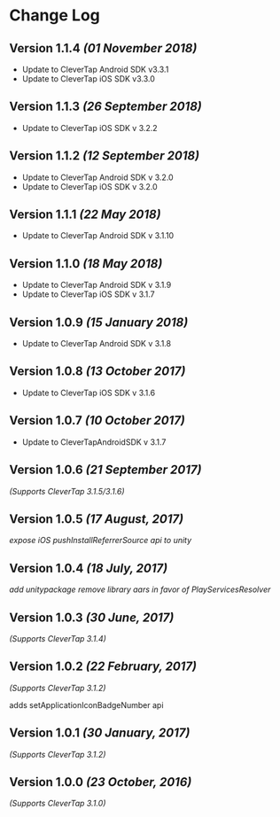 Change Log
==========

Version 1.1.4 *(01 November 2018)*
-------------------------------------------
* Update to CleverTap Android SDK v3.3.1
* Update to CleverTap iOS SDK v3.3.0

Version 1.1.3 *(26 September 2018)*
-------------------------------------------
* Update to CleverTap iOS SDK v 3.2.2

Version 1.1.2 *(12 September 2018)*
-------------------------------------------
* Update to CleverTap Android SDK v 3.2.0
* Update to CleverTap iOS SDK v 3.2.0

Version 1.1.1 *(22 May 2018)*
-------------------------------------------
* Update to CleverTap Android SDK v 3.1.10

Version 1.1.0 *(18 May 2018)*
-------------------------------------------
* Update to CleverTap Android SDK v 3.1.9
* Update to CleverTap iOS SDK v 3.1.7

Version 1.0.9 *(15 January 2018)*
-------------------------------------------
* Update to CleverTap Android SDK v 3.1.8


Version 1.0.8 *(13 October 2017)*
-------------------------------------------
* Update to CleverTap iOS SDK v 3.1.6

Version 1.0.7 *(10 October 2017)*
-------------------------------------------
* Update to CleverTapAndroidSDK v 3.1.7

Version 1.0.6 *(21 September 2017)*
-------------------------------------------
*(Supports CleverTap 3.1.5/3.1.6)*

Version 1.0.5 *(17 August, 2017)*
-------------------------------------------
*expose iOS pushInstallReferrerSource api to unity*

Version 1.0.4 *(18 July, 2017)*
-------------------------------------------
*add unitypackage*
*remove library aars in favor of PlayServicesResolver*

Version 1.0.3 *(30 June, 2017)*
-------------------------------------------
*(Supports CleverTap 3.1.4)*

Version 1.0.2 *(22 February, 2017)*
-------------------------------------------
*(Supports CleverTap 3.1.2)*

adds setApplicationIconBadgeNumber api

Version 1.0.1 *(30 January, 2017)*
-------------------------------------------
*(Supports CleverTap 3.1.2)*

Version 1.0.0 *(23 October, 2016)*
-------------------------------------------
*(Supports CleverTap 3.1.0)*



